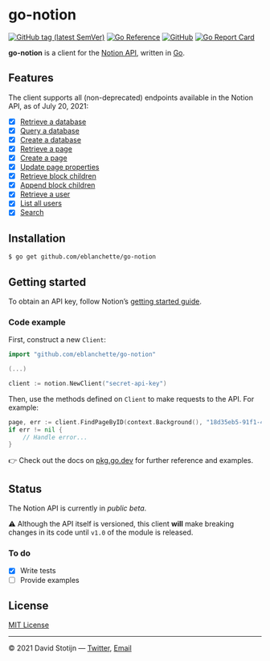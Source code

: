 # go-notion

[![GitHub tag (latest SemVer)](https://img.shields.io/github/v/tag/eblanchette/go-notion?label=go%20module)](https://github.com/eblanchette/go-notion/tags)
[![Go Reference](https://pkg.go.dev/badge/github.com/eblanchette/go-notion.svg)](https://pkg.go.dev/github.com/eblanchette/go-notion)
[![GitHub](https://img.shields.io/github/license/eblanchette/go-notion)](LICENSE)
[![Go Report Card](https://goreportcard.com/badge/github.com/eblanchette/go-notion)](https://goreportcard.com/report/github.com/eblanchette/go-notion)

**go-notion** is a client for the
[Notion API](https://developers.notion.com/reference), written in
[Go](https://golang.org/).

## Features

The client supports all (non-deprecated) endpoints available in the Notion API,
as of July 20, 2021:

- [x] [Retrieve a database](https://pkg.go.dev/github.com/eblanchette/go-notion#Client.FindDatabaseByID)
- [x] [Query a database](https://pkg.go.dev/github.com/eblanchette/go-notion#Client.QueryDatabase)
- [x] [Create a database](https://pkg.go.dev/github.com/eblanchette/go-notion#Client.CreateDatabase)
- [x] [Retrieve a page](https://pkg.go.dev/github.com/eblanchette/go-notion#Client.FindPageByID)
- [x] [Create a page](https://pkg.go.dev/github.com/eblanchette/go-notion#Client.CreatePage)
- [x] [Update page properties](https://pkg.go.dev/github.com/eblanchette/go-notion#Client.UpdatePageProps)
- [x] [Retrieve block children](https://pkg.go.dev/github.com/eblanchette/go-notion#Client.FindBlockChildrenByID)
- [x] [Append block children](https://pkg.go.dev/github.com/eblanchette/go-notion#Client.AppendBlockChildren)
- [x] [Retrieve a user](https://pkg.go.dev/github.com/eblanchette/go-notion#Client.FindUserByID)
- [x] [List all users](https://pkg.go.dev/github.com/eblanchette/go-notion#Client.ListUsers)
- [x] [Search](https://pkg.go.dev/github.com/eblanchette/go-notion#Client.Search)

## Installation

```sh
$ go get github.com/eblanchette/go-notion
```

## Getting started

To obtain an API key, follow Notion’s [getting started guide](https://developers.notion.com/docs/getting-started).

### Code example

First, construct a new `Client`:

```go
import "github.com/eblanchette/go-notion"

(...)

client := notion.NewClient("secret-api-key")
```

Then, use the methods defined on `Client` to make requests to the API. For
example:

```go
page, err := client.FindPageByID(context.Background(), "18d35eb5-91f1-4dcb-85b0-c340fd965015")
if err != nil {
    // Handle error...
}
```

👉 Check out the docs on
[pkg.go.dev](https://pkg.go.dev/github.com/eblanchette/go-notion) for further
reference and examples.

## Status

The Notion API is currently in _public beta_.

⚠️ Although the API itself is versioned, this client **will** make breaking
changes in its code until `v1.0` of the module is released.

### To do

- [x] Write tests
- [ ] Provide examples

## License

[MIT License](LICENSE)

---

© 2021 David Stotijn — [Twitter](https://twitter.com/eblanchette),
[Email](mailto:eblanchette@gmail.com)
